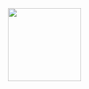 <div id="header" align="center">
<img src="https://media.giphy.com/media/WIQ0N0OUvei1OW1h9Z/giphy.gif?cid=ecf05e477yg7d130nnnco80y8sb5y73sqpu0tjss19tvjndj&ep=v1_gifs_related&rid=giphy.gif&ct=s" width="150px"/>
</div>
